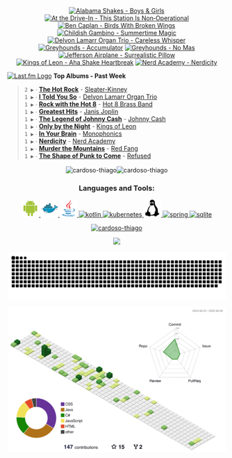 <!-- lastfm -->
<p align="center"><a href="https://www.last.fm/music/Alabama+Shakes/Boys+&+Girls"><img src="https://lastfm.freetls.fastly.net/i/u/64s/077d7aeab42ab31814f4227273e0124b.png" title="Alabama Shakes - Boys & Girls"></a> <a href="https://www.last.fm/music/At+the+Drive-In/This+Station+Is+Non%E2%80%90Operational"><img src="https://lastfm.freetls.fastly.net/i/u/64s/b4adfea69087dea092454531d6586507.jpg" title="At the Drive-In - This Station Is Non‐Operational"></a> <a href="https://www.last.fm/music/Ben+Caplan/Birds+With+Broken+Wings"><img src="https://lastfm.freetls.fastly.net/i/u/64s/505eba50fb14f9d60ab730d675d879d6.jpg" title="Ben Caplan - Birds With Broken Wings"></a> <a href="https://www.last.fm/music/Childish+Gambino/Summertime+Magic"><img src="https://lastfm.freetls.fastly.net/i/u/64s/922be62ecd0d984fa88746bf9ee27744.jpg" title="Childish Gambino - Summertime Magic"></a> <a href="https://www.last.fm/music/Delvon+Lamarr+Organ+Trio/Careless+Whisper"><img src="https://lastfm.freetls.fastly.net/i/u/64s/65a6fb3880f8863f93554b8cc9f3368b.jpg" title="Delvon Lamarr Organ Trio - Careless Whisper"></a> <a href="https://www.last.fm/music/Greyhounds/Accumulator"><img src="https://lastfm.freetls.fastly.net/i/u/64s/65b7939310bb4273c2c9e98c57c28f14.jpg" title="Greyhounds - Accumulator"></a> <a href="https://www.last.fm/music/Greyhounds/No+Mas"><img src="https://lastfm.freetls.fastly.net/i/u/64s/d254cae9c4e740f8af56bd3223a3776d.jpg" title="Greyhounds - No Mas"></a> <a href="https://www.last.fm/music/Jefferson+Airplane/Surrealistic+Pillow"><img src="https://lastfm.freetls.fastly.net/i/u/64s/f886c717c0ab02a638e480a0ff104b74.jpg" title="Jefferson Airplane - Surrealistic Pillow"></a> <a href="https://www.last.fm/music/Kings+of+Leon/Aha+Shake+Heartbreak"><img src="https://lastfm.freetls.fastly.net/i/u/64s/39c3661deb1a495ab1a39861ca30bbea.jpg" title="Kings of Leon - Aha Shake Heartbreak"></a> <a href="https://www.last.fm/music/Nerd+Academy/Nerdicity"><img src="https://lastfm.freetls.fastly.net/i/u/64s/e83559c44b83467e99e9eac6a028a2ae.jpg" title="Nerd Academy - Nerdicity"></a> </p>

<!--START_LASTFM_ALBUMS:{"period": "7day", "rows": 10}-->
<a href="https://last.fm" target="_blank"><img src="https://user-images.githubusercontent.com/17434202/215290617-e793598d-d7c9-428f-9975-156db1ba89cc.svg" alt="Last.fm Logo" width="18" height="13"/></a> **Top Albums - Past Week**

> `2 ▶️` ∙ **[The Hot Rock](https://www.last.fm/music/Sleater-Kinney/The+Hot+Rock)** - [Sleater-Kinney](https://www.last.fm/music/Sleater-Kinney)<br/>
> `1 ▶️` ∙ **[I Told You So](https://www.last.fm/music/Delvon+Lamarr+Organ+Trio/I+Told+You+So)** - [Delvon Lamarr Organ Trio](https://www.last.fm/music/Delvon+Lamarr+Organ+Trio)<br/>
> `1 ▶️` ∙ **[Rock with the Hot 8](https://www.last.fm/music/Hot+8+Brass+Band/Rock+with+the+Hot+8)** - [Hot 8 Brass Band](https://www.last.fm/music/Hot+8+Brass+Band)<br/>
> `1 ▶️` ∙ **[Greatest Hits](https://www.last.fm/music/Janis+Joplin/Greatest+Hits)** - [Janis Joplin](https://www.last.fm/music/Janis+Joplin)<br/>
> `1 ▶️` ∙ **[The Legend of Johnny Cash](https://www.last.fm/music/Johnny+Cash/The+Legend+of+Johnny+Cash)** - [Johnny Cash](https://www.last.fm/music/Johnny+Cash)<br/>
> `1 ▶️` ∙ **[Only by the Night](https://www.last.fm/music/Kings+of+Leon/Only+by+the+Night)** - [Kings of Leon](https://www.last.fm/music/Kings+of+Leon)<br/>
> `1 ▶️` ∙ **[In Your Brain](https://www.last.fm/music/Monophonics/In+Your+Brain)** - [Monophonics](https://www.last.fm/music/Monophonics)<br/>
> `1 ▶️` ∙ **[Nerdicity](https://www.last.fm/music/Nerd+Academy/Nerdicity)** - [Nerd Academy](https://www.last.fm/music/Nerd+Academy)<br/>
> `1 ▶️` ∙ **[Murder the Mountains](https://www.last.fm/music/Red+Fang/Murder+the+Mountains)** - [Red Fang](https://www.last.fm/music/Red+Fang)<br/>
> `1 ▶️` ∙ **[The Shape of Punk to Come](https://www.last.fm/music/Refused/The+Shape+of+Punk+to+Come)** - [Refused](https://www.last.fm/music/Refused)<br/>
<!--END_LASTFM_ALBUMS-->

<p align="center"><img align="center" src="https://github-readme-stats-nine-kohl.vercel.app/api?username=cardoso-thiago&show_icons=true&locale=en&theme=gotham&hide=issues,contribs" alt="cardoso-thiago" /><img align="center" src="https://github-readme-stats-nine-kohl.vercel.app/api/top-langs?username=cardoso-thiago&show_icons=true&locale=en&layout=compact&theme=gotham" alt="cardoso-thiago" /></p>

<h3 align="center">Languages and Tools:</h3>
<p align="center"> <a href="https://developer.android.com" target="_blank"> <img src="https://github.com/devicons/devicon/blob/master/icons/android/android-original.svg" alt="android" width="40" height="40"/> </a> <a href="https://www.docker.com/" target="_blank"> <img src="https://github.com/devicons/devicon/blob/master/icons/docker/docker-original.svg" alt="docker" width="40" height="40"/> </a> <a href="https://www.java.com" target="_blank"> <img src="https://github.com/devicons/devicon/blob/master/icons/java/java-original.svg" alt="java" width="40" height="40"/> </a> <a href="https://kotlinlang.org" target="_blank"> <img src="https://www.vectorlogo.zone/logos/kotlinlang/kotlinlang-icon.svg" alt="kotlin" width="40" height="40"/> </a> <a href="https://kubernetes.io" target="_blank"> <img src="https://www.vectorlogo.zone/logos/kubernetes/kubernetes-icon.svg" alt="kubernetes" width="40" height="40"/> </a> <a href="https://www.linux.org/" target="_blank"> <img src="https://github.com/devicons/devicon/blob/master/icons/linux/linux-plain.svg" alt="linux" width="40" height="40"/> </a> <a href="https://spring.io/" target="_blank"> <img src="https://www.vectorlogo.zone/logos/springio/springio-icon.svg" alt="spring" width="40" height="40"/> </a> <a href="https://www.sqlite.org/" target="_blank"> <img src="https://www.vectorlogo.zone/logos/sqlite/sqlite-icon.svg" alt="sqlite" width="40" height="40"/> </a> </p>

<p align="center"> <a href="https://github.com/ryo-ma/github-profile-trophy"><img src="https://github-profile-trophy.vercel.app/?username=cardoso-thiago&column=7" alt="cardoso-thiago" /></a> </p>

<!--START_SECTION:comicstrip-->
<p align="center">
 <a href="https://xkcd.com/">
 <img src="https://imgs.xkcd.com/comics/weather_balloons.png" />
</a>
</p>
<!--END_SECTION:comicstrip-->

![](https://github.com/cardoso-thiago/cardoso-thiago/raw/output/github-snake.svg)

![](profile-3d-contrib/profile-green-animate.svg)
